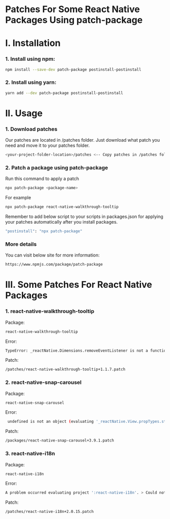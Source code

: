 # Patches For Some React Native Packages Using patch-package

# I. Installation

### 1. Install using npm:
```bash
npm install --save-dev patch-package postinstall-postinstall
```

### 2. Install using yarn:
```bash
yarn add --dev patch-package postinstall-postinstall
```

# II. Usage

### 1. Download patches
Our patches are located in /patches folder. Just download what patch you need and move it to your patches folder.

```bash
<your-project-folder-location>/patches <-- Copy patches in /patches folder to location.
```

### 2. Patch a package using patch-package
Run this command to apply a patch
```bash
npx patch-package <package-name>
```

For example
```bash
npx patch-package react-native-walkthrough-tooltip
```
Remember to add below script to your scripts in packages.json for applying your patches automatically after you install packages.
```bash
"postinstall": "npx patch-package"
```

### More details
You can visit below site for more information:

```bash
https://www.npmjs.com/package/patch-package
```
# III. Some Patches For React Native Packages
### 1. react-native-walkthrough-tooltip
Package:
```bash
react-native-walkthrough-tooltip
```

Error:
```bash
TypeError: _reactNative.Dimensions.removeEventListener is not a function. (In '_reactNative.Dimensions.removeEventListener('change', this.updateWindowDims)', '_reactNative.Dimensions.removeEventListener' is undefined)
```

Patch:
```bash
/patches/react-native-walkthrough-tooltip+1.1.7.patch
```

### 2. react-native-snap-carousel
Package:
```bash
react-native-snap-carousel
```

Error:
```bash
 undefined is not an object (evaluating '_reactNative.View.propTypes.style')
```
Patch:
```bash
/packages/react-native-snap-carousel+3.9.1.patch
```

### 3. react-native-i18n

Package:
```bash
react-native-i18n
```

Error:
```bash
A problem occurred evaluating project ':react-native-i18n'. > Could not find method compile() for arguments [com.facebook.react:react-native:+] on object of type org.gradle.api.internal.artifacts.dsl.dependencies.DefaultDependencyHandler
```

Patch:
```bash
/patches/react-native-i18n+2.0.15.patch
```